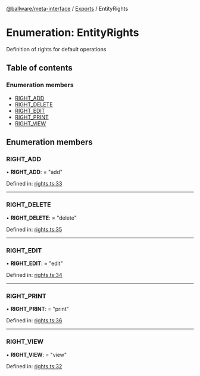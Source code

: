 [@ballware/meta-interface](../README.md) / [Exports](../modules.md) / EntityRights

# Enumeration: EntityRights

Definition of rights for default operations

## Table of contents

### Enumeration members

- [RIGHT\_ADD](entityrights.md#right_add)
- [RIGHT\_DELETE](entityrights.md#right_delete)
- [RIGHT\_EDIT](entityrights.md#right_edit)
- [RIGHT\_PRINT](entityrights.md#right_print)
- [RIGHT\_VIEW](entityrights.md#right_view)

## Enumeration members

### RIGHT\_ADD

• **RIGHT\_ADD**: = "add"

Defined in: [rights.ts:33](https://github.com/ballware/ballware-client/blob/88ab695/packages/meta-interface/src/rights.ts#L33)

___

### RIGHT\_DELETE

• **RIGHT\_DELETE**: = "delete"

Defined in: [rights.ts:35](https://github.com/ballware/ballware-client/blob/88ab695/packages/meta-interface/src/rights.ts#L35)

___

### RIGHT\_EDIT

• **RIGHT\_EDIT**: = "edit"

Defined in: [rights.ts:34](https://github.com/ballware/ballware-client/blob/88ab695/packages/meta-interface/src/rights.ts#L34)

___

### RIGHT\_PRINT

• **RIGHT\_PRINT**: = "print"

Defined in: [rights.ts:36](https://github.com/ballware/ballware-client/blob/88ab695/packages/meta-interface/src/rights.ts#L36)

___

### RIGHT\_VIEW

• **RIGHT\_VIEW**: = "view"

Defined in: [rights.ts:32](https://github.com/ballware/ballware-client/blob/88ab695/packages/meta-interface/src/rights.ts#L32)
